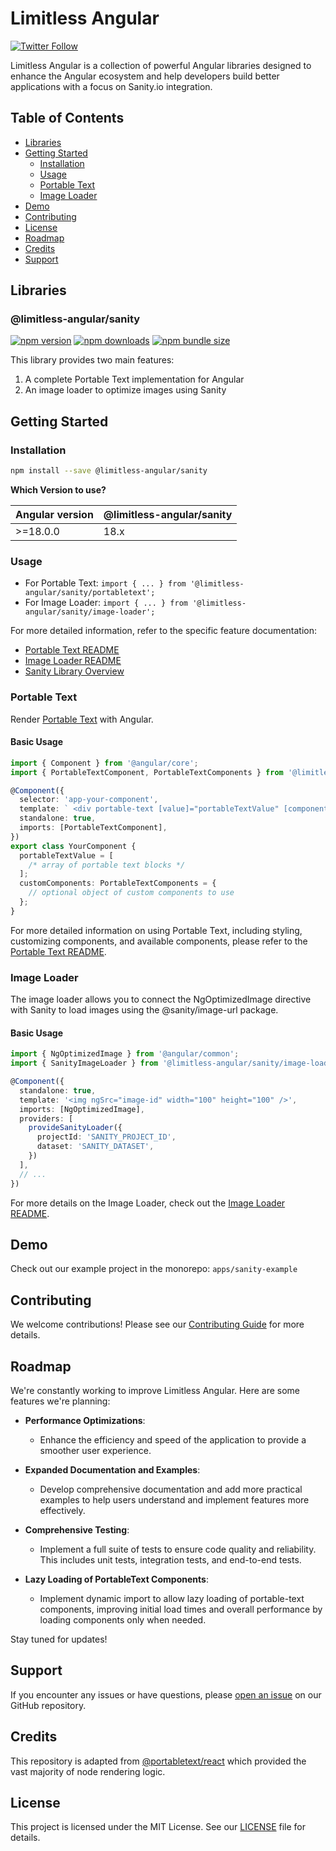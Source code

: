 # Limitless Angular

[![Twitter Follow](https://img.shields.io/twitter/follow/osnoser1?style=social)](https://twitter.com/osnoser1)

Limitless Angular is a collection of powerful Angular libraries designed to enhance the Angular ecosystem and help developers build better applications with a focus on Sanity.io integration.

## Table of Contents

- [Libraries](#libraries)
- [Getting Started](#getting-started)
  - [Installation](#installation)
  - [Usage](#usage)
  - [Portable Text](#portable-text)
  - [Image Loader](#image-loader)
- [Demo](#demo)
- [Contributing](#contributing)
- [License](#license)
- [Roadmap](#roadmap)
- [Credits](#credits)
- [Support](#support)

## Libraries

### @limitless-angular/sanity


[![npm version](https://img.shields.io/npm/v/@limitless-angular/sanity.svg)](https://www.npmjs.com/package/@limitless-angular/sanity)
[![npm downloads](https://img.shields.io/npm/dm/@limitless-angular/sanity.svg)](https://www.npmjs.com/package/@limitless-angular/sanity)
[![npm bundle size](https://img.shields.io/bundlephobia/minzip/@limitless-angular/sanity)](https://bundlephobia.com/result?p=@limitless-angular/sanity)

This library provides two main features:

1. A complete Portable Text implementation for Angular
2. An image loader to optimize images using Sanity

## Getting Started

### Installation

```bash
npm install --save @limitless-angular/sanity
```

**Which Version to use?**

| Angular version | @limitless-angular/sanity |
| --------------- | ------------------------- |
| \>=18.0.0       | 18.x                      |

### Usage

- For Portable Text: `import { ... } from '@limitless-angular/sanity/portabletext';`
- For Image Loader: `import { ... } from '@limitless-angular/sanity/image-loader';`

For more detailed information, refer to the specific feature documentation:

- [Portable Text README](libs/sanity/portabletext/README.md)
- [Image Loader README](libs/sanity/image-loader/README.md)
- [Sanity Library Overview](libs/sanity/README.md)

### Portable Text

Render [Portable Text](https://portabletext.org/) with Angular.

#### Basic Usage

```typescript
import { Component } from '@angular/core';
import { PortableTextComponent, PortableTextComponents } from '@limitless-angular/sanity/portabletext';

@Component({
  selector: 'app-your-component',
  template: ` <div portable-text [value]="portableTextValue" [components]="customComponents"></div> `,
  standalone: true,
  imports: [PortableTextComponent],
})
export class YourComponent {
  portableTextValue = [
    /* array of portable text blocks */
  ];
  customComponents: PortableTextComponents = {
    // optional object of custom components to use
  };
}
```

For more detailed information on using Portable Text, including styling, customizing components, and available components, please refer to the [Portable Text README](libs/sanity/portabletext/README.md).

### Image Loader

The image loader allows you to connect the NgOptimizedImage directive with Sanity to load images using the @sanity/image-url package.

#### Basic Usage

```typescript
import { NgOptimizedImage } from '@angular/common';
import { SanityImageLoader } from '@limitless-angular/sanity/image-loader';

@Component({
  standalone: true,
  template: '<img ngSrc="image-id" width="100" height="100" />',
  imports: [NgOptimizedImage],
  providers: [
    provideSanityLoader({
      projectId: 'SANITY_PROJECT_ID',
      dataset: 'SANITY_DATASET',
    })
  ],
  // ...
})
```

For more details on the Image Loader, check out the [Image Loader README](libs/sanity/image-loader/README.md).

## Demo

Check out our example project in the monorepo: `apps/sanity-example`

## Contributing

We welcome contributions! Please see our [Contributing Guide](CONTRIBUTING.md) for more details.

## Roadmap

We're constantly working to improve Limitless Angular. Here are some features we're planning:

- **Performance Optimizations**:

  - Enhance the efficiency and speed of the application to provide a smoother user experience.

- **Expanded Documentation and Examples**:

  - Develop comprehensive documentation and add more practical examples to help users understand and implement features more effectively.

- **Comprehensive Testing**:

  - Implement a full suite of tests to ensure code quality and reliability. This includes unit tests, integration tests, and end-to-end tests.

- **Lazy Loading of PortableText Components**:
  - Implement dynamic import to allow lazy loading of portable-text components, improving initial load times and overall performance by loading components only when needed.

Stay tuned for updates!

## Support

If you encounter any issues or have questions, please [open an issue](https://github.com/limitless-angular/limitless-angular/issues) on our GitHub repository.

## Credits

This repository is adapted from [@portabletext/react](https://github.com/portabletext/react-portabletext) which provided the vast majority of node rendering logic.

## License

This project is licensed under the MIT License. See our [LICENSE](LICENSE) file for details.
